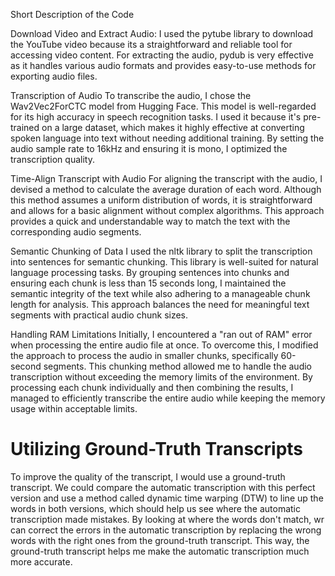 Short Description of the Code


Download Video and Extract Audio: I used the pytube library to download the YouTube video because its a straightforward and reliable tool for accessing video content. For extracting the audio, pydub is very effective as it handles various audio formats and provides easy-to-use methods for exporting audio files.

Transcription of Audio To transcribe the audio, I chose the Wav2Vec2ForCTC model from Hugging Face. This model is well-regarded for its high accuracy in speech recognition tasks. I used it because it's pre-trained on a large dataset, which makes it highly effective at converting spoken language into text without needing additional training. By setting the audio sample rate to 16kHz and ensuring it is mono, I optimized the transcription quality.

Time-Align Transcript with Audio For aligning the transcript with the audio, I devised a method to calculate the average duration of each word. Although this method assumes a uniform distribution of words, it is straightforward and allows for a basic alignment without complex algorithms. This approach provides a quick and understandable way to match the text with the corresponding audio segments.

Semantic Chunking of Data I used the nltk library to split the transcription into sentences for semantic chunking. This library is well-suited for natural language processing tasks. By grouping sentences into chunks and ensuring each chunk is less than 15 seconds long, I maintained the semantic integrity of the text while also adhering to a manageable chunk length for analysis. This approach balances the need for meaningful text segments with practical audio chunk sizes.

Handling RAM Limitations Initially, I encountered a "ran out of RAM" error when processing the entire audio file at once. To overcome this, I modified the approach to process the audio in smaller chunks, specifically 60-second segments. This chunking method allowed me to handle the audio transcription without exceeding the memory limits of the environment. By processing each chunk individually and then combining the results, I managed to efficiently transcribe the entire audio while keeping the memory usage within acceptable limits.

# Utilizing Ground-Truth Transcripts
To improve the quality of the transcript, I would use a ground-truth transcript. We could compare the automatic transcription with this perfect version and use a method called dynamic time warping (DTW) to line up the words in both versions, which should help us see where the automatic transcription made mistakes. By looking at where the words don't match, wr can correct the errors in the automatic transcription by replacing the wrong words with the right ones from the ground-truth transcript. This way, the ground-truth transcript helps me make the automatic transcription much more accurate.
